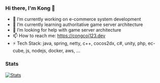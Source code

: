 ### Hi there, I'm Kong 👋

- 🔭 I’m currently working on e-commerce system development
- 🌱 I’m currently learning authoritative game server architecture
- 🤔 I’m looking for help with game server architecture
- 📫 How to reach me: https://congcoi123.dev
- ⚡ Tech Stack: java, spring, netty, c++, cocos2dx, c#, unity, php, ec-cube, js, nodejs, docker, aws, ...

### Stats
[![Stats](https://github-readme-stats.vercel.app/api?username=congcoi123)](https://gitmemory.com/congcoi123)
